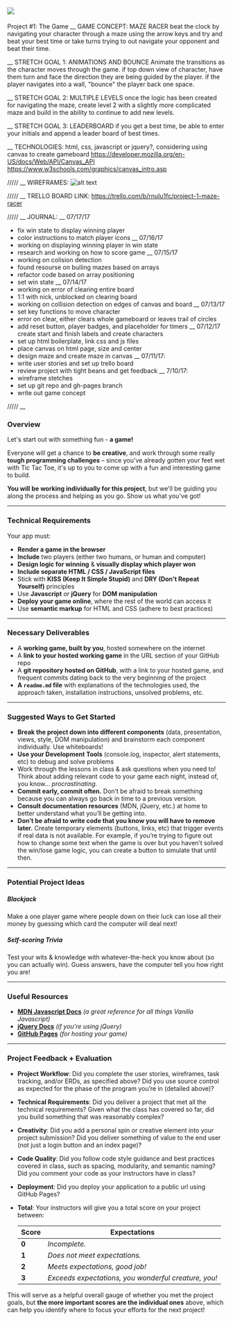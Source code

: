 # ![](https://ga-dash.s3.amazonaws.com/production/assets/logo-9f88ae6c9c3871690e33280fcf557f33.png) 

Project #1: The Game
__
GAME CONCEPT: MAZE RACER
beat the clock by navigating your character through a maze using the arrow keys and try and beat your best time or take turns trying to out navigate your opponent and beat their time.

__
STRETCH GOAL 1: ANIMATIONS AND BOUNCE
Animate the transitions as the character moves through the game. if top down view of character, have them turn and face the direction they are being guided by the player. if the player navigates into a wall, "bounce" the player back one space.

__
STRETCH GOAL 2: MULTIPLE LEVELS
once the logic has been created for navigating the maze, create level 2 with a slightly more complicated maze and build in the ability to continue to add new levels.

__
STRETCH GOAL 3: LEADERBOARD
if you get a best time, be able to enter your initials and append a leader board of best times.

__
TECHNOLOGIES:
html, css, javascript or jquery?,
considering using canvas to create gameboard
https://developer.mozilla.org/en-US/docs/Web/API/Canvas_API
https://www.w3schools.com/graphics/canvas_intro.asp

/////
__
WIREFRAMES:
![alt text](http://i.imgur.com/g8ownJO.jpg)

/////
__
TRELLO BOARD LINK:
https://trello.com/b/rnuIu1fc/project-1-maze-racer

/////
__
JOURNAL:
__
07/17/17
- fix win state to display winning player
- color instructions to match player icons
__
07/16/17
- working on displaying winning player in win state
- research and working on how to score game
__
07/15/17
- working on colision detection
- found resourse on builing mazes based on arrays
- refactor code based on array positioning
- set win state
__
07/14/17
- working on error of clearing entire board
- 1:1 with nick, unblocked on clearing board
- working on collision detection on edges of canvas and board
__
07/13/17
- set key functions to move character
- error on clear, either clears whole gameboard or leaves trail of circles
- add reset button, player badges, and placeholder for timers 
__
07/12/17
create start and finish labels and create characters
- set up html boilerplate, link css and js files
- place canvas on html page, size and center
- design maze and create maze in canvas
__
07/11/17:
- write user stories and set up trello board
- review project with tight beans and get feedback
__
7/10/17:
- wireframe stetches
- set up git repo and gh-pages branch
- write out game concept

/////
__
### Overview

Let's start out with something fun - **a game!**

Everyone will get a chance to **be creative**, and work through some really **tough programming challenges** – since you've already gotten your feet wet with Tic Tac Toe, it's up to you to come up with a fun and interesting game to build.

**You will be working individually for this project**, but we'll be guiding you along the process and helping as you go. Show us what you've got!


---

### Technical Requirements

Your app must:

* **Render a game in the browser**
* **Include** two players (either two humans, or human and computer)
* **Design logic for winning** & **visually display which player won**
* **Include separate HTML / CSS / JavaScript files**
* Stick with **KISS (Keep It Simple Stupid)** and **DRY (Don't Repeat Yourself)** principles
* Use **Javascript** *or* **jQuery** for **DOM manipulation**
* **Deploy your game online**, where the rest of the world can access it
* Use **semantic markup** for HTML and CSS (adhere to best practices)

---

### Necessary Deliverables

* A **working game, built by you**, hosted somewhere on the internet
* A **link to your hosted working game** in the URL section of your GitHub repo
* A **git repository hosted on GitHub**, with a link to your hosted game, and frequent commits dating back to the very beginning of the project
* **A ``readme.md`` file** with explanations of the technologies used, the approach taken, installation instructions, unsolved problems, etc.

---

### Suggested Ways to Get Started

* **Break the project down into different components** (data, presentation, views, style, DOM manipulation) and brainstorm each component individually. Use whiteboards!
* **Use your Development Tools** (console.log, inspector, alert statements, etc) to debug and solve problems
* Work through the lessons in class & ask questions when you need to! Think about adding relevant code to your game each night, instead of, you know... _procrastinating_.
* **Commit early, commit often.** Don’t be afraid to break something because you can always go back in time to a previous version.
* **Consult documentation resources** (MDN, jQuery, etc.) at home to better understand what you’ll be getting into.
* **Don’t be afraid to write code that you know you will have to remove later.** Create temporary elements (buttons, links, etc) that trigger events if real data is not available. For example, if you’re trying to figure out how to change some text when the game is over but you haven’t solved the win/lose game logic, you can create a button to simulate that until then.

---

### Potential Project Ideas

##### Blackjack
Make a one player game where people down on their luck can lose all their money by guessing which card the computer will deal next!

##### Self-scoring Trivia
Test your wits & knowledge with whatever-the-heck you know about (so you can actually win). Guess answers, have the computer tell you how right you are!

---

### Useful Resources

* **[MDN Javascript Docs](https://developer.mozilla.org/en-US/docs/Web/JavaScript)** _(a great reference for all things Vanilla Javascript)_
* **[jQuery Docs](http://api.jquery.com)** _(if you're using jQuery)_
* **[GitHub Pages](https://pages.github.com)** _(for hosting your game)_

---

### Project Feedback + Evaluation

* __Project Workflow__: Did you complete the user stories, wireframes, task tracking, and/or ERDs, as specified above? Did you use source control as expected for the phase of the program you’re in (detailed above)?

* __Technical Requirements__: Did you deliver a project that met all the technical requirements? Given what the class has covered so far, did you build something that was reasonably complex?

* __Creativity__: Did you add a personal spin or creative element into your project submission? Did you deliver something of value to the end user (not just a login button and an index page)?

* __Code Quality__: Did you follow code style guidance and best practices covered in class, such as spacing, modularity, and semantic naming? Did you comment your code as your instructors have in class?

* __Deployment__: Did you deploy your application to a public url using GitHub Pages?

* __Total__: Your instructors will give you a total score on your project between:

    Score | Expectations
    ----- | ------------
    **0** | _Incomplete._
    **1** | _Does not meet expectations._
    **2** | _Meets expectations, good job!_
    **3** | _Exceeds expectations, you wonderful creature, you!_

 This will serve as a helpful overall gauge of whether you met the project goals, but __the more important scores are the individual ones__ above, which can help you identify where to focus your efforts for the next project!
